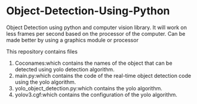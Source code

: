 # Object-Detection-Using-Python
Object Detection using python and computer vision library.
It will work on less frames per second based on the processor of the computer.
Can be made better by using a graphics module or processor

This repository contains files
1. Coconames:which contains the names of the object that can be detected using yolo detection algorithm.
2. main.py:which contains the code of the real-time object detection code using the yolo algorithm.
3. yolo_object_detection.py:which contains the yolo algorithm.
4. yolov3.cgf:which contains the configuration of the yolo algorithm.
